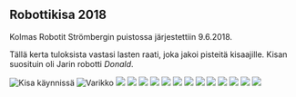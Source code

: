 ---
---
## Robottikisa 2018

Kolmas Robotit Strömbergin puistossa järjestettiin 9.6.2018.

Tällä kerta tuloksista vastasi lasten raati, joka jakoi pisteitä kisaajille. Kisan suosituin oli Jarin robotti *Donald*.


![](media/photos/2018_001.jpg?raw=true "Kisa käynnissä")
![](media/photos/2018_002.jpg?raw=true "Varikko")
![](media/photos/2018_003.jpg?raw=true "")
![](media/photos/2018_004.jpg?raw=true "")
![](media/photos/2018_005.jpg?raw=true "")
![](media/photos/2018_006.jpg?raw=true "")
![](media/photos/2018_007.jpg?raw=true "")
![](media/photos/2018_008.jpg?raw=true "")
![](media/photos/2018_009.jpg?raw=true "")
![](media/photos/2018_010.jpg?raw=true "")
![](media/photos/2018_011.jpg?raw=true "")
![](media/photos/2018_012.jpg?raw=true "")
![](media/photos/2018_013.jpg?raw=true "")
![](media/photos/2018_014.jpg?raw=true "")
![](media/photos/2018_015.jpg?raw=true "")






